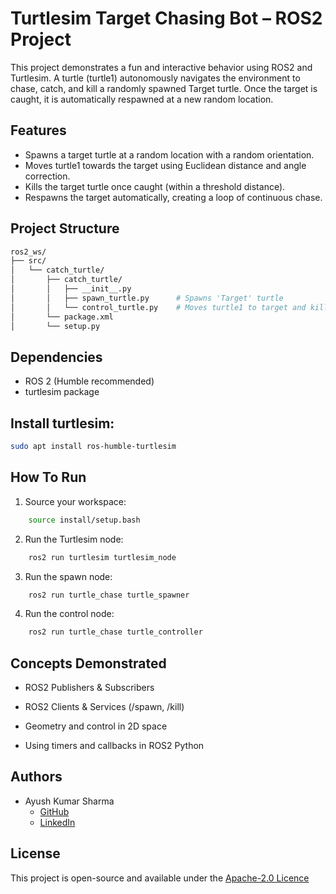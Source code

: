 
# Turtlesim Target Chasing Bot – ROS2 Project

This project demonstrates a fun and interactive behavior using ROS2 and Turtlesim. A turtle (turtle1) autonomously navigates the environment to chase, catch, and kill a randomly spawned Target turtle. Once the target is caught, it is automatically respawned at a new random location.


## Features

- Spawns a target turtle at a random location with a random orientation.
- Moves turtle1 towards the target using Euclidean distance and angle correction.
- Kills the target turtle once caught (within a threshold distance).
- Respawns the target automatically, creating a loop of continuous chase.


## Project Structure

```bash
ros2_ws/
├── src/
│   └── catch_turtle/
│       ├── catch_turtle/
│       │   ├── __init__.py
│       │   ├── spawn_turtle.py      # Spawns 'Target' turtle
│       │   └── control_turtle.py    # Moves turtle1 to target and kills it
│       └── package.xml
│       └── setup.py
```
## Dependencies

- ROS 2 (Humble recommended)
- turtlesim package

## Install turtlesim:

```bash
sudo apt install ros-humble-turtlesim
```
## How To Run

1. Source your workspace:

```bash
    source install/setup.bash
```
    
2. Run the Turtlesim node:

```bash
    ros2 run turtlesim turtlesim_node
```

3. Run the spawn node:
```bash
    ros2 run turtle_chase turtle_spawner
```

4. Run the control node:
```bash
    ros2 run turtle_chase turtle_controller
```
## Concepts Demonstrated

- ROS2 Publishers & Subscribers

- ROS2 Clients & Services (/spawn, /kill)

- Geometry and control in 2D space

- Using timers and callbacks in ROS2 Python
## Authors

- Ayush Kumar Sharma
   - [GitHub](https://github.com/a-ksharma)
   - [LinkedIn](https://www.linkedin.com/in/ayush-kumar-sharma-064235317/)


## License

This project is open-source and available under the [Apache-2.0 Licence](http://www.apache.org/licenses/)


